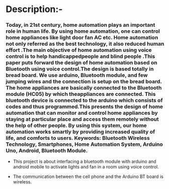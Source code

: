 # Description:-  

### Today, in 21st century, home automation plays an important role in human life. By using home automation, one can control home appliances like light door fan AC etc. Home automation not only referred as the best technology, it also reduced human effort .The main objective of home automation using voice control is to help handicappedpeople and blind people .This paper puts forward the design of home automation based on Bluetooth using voice control.The design is based totally in bread board. We use arduino, Bluetooth module, and few jumping wires and the connection is setup on the bread board. The home appliances are basically connected to the Bluetooth module (HC05) by which theappliances are connected. This bluetooth device is connected to the arduino which consists of codes and thus programmed.This presents the design of home automation that can monitor and control home appliances by staying at particular place and access them remotely without the help of other people. By using this system, our home automation works smartly by providing increased quality of life, and comforts to users. Keywords: Bluetooth Wireless Technology, Smartphones, Home Automation System, Arduino Uno, Android, Bluetooth Module.


* This project is about interfacing a bluetooth module with arduino and android mobile to activate lights and fan in a room using voice control.

* The communication between the cell phone  and the Arduino BT board is wireless.
           
        
